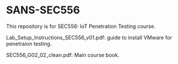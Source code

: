# SANS-SEC556

This repository is for SEC556: IoT Penetration Testing course.

Lab_Setup_Instructions_SEC556_v01.pdf: guide to install VMware for penetraion testing.

SEC556_G02_02_clean.pdf: Main course book.
